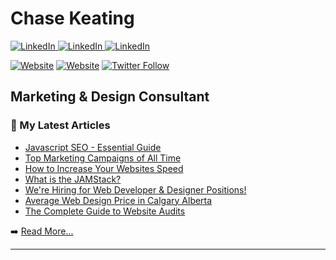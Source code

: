 # Chase Keating

   <a href="https://www.linkedin.com/in/chasekeating/" target="_blank">
    <img alt="LinkedIn" src="https://img.shields.io/badge/LinkedIn-0077B5?style=for-the-badge&logo=linkedin&logoColor=white">
  </a>
    <a href="https://www.instagram.com/chasekeating/" target="_blank">
    <img alt="LinkedIn" src="https://img.shields.io/badge/Instagram-E4405F?style=for-the-badge&logo=instagram&logoColor=white">
  </a>
  </a>
    <a href="https://www.facebook.com/chase.keating.58" target="_blank">
    <img alt="LinkedIn" src="https://img.shields.io/badge/Facebook-1877F2?style=for-the-badge&logo=facebook&logoColor=white">
  </a>

[![Website](https://img.shields.io/website?label=chasekeating.com&style=for-the-badge&url=https%3A%2F%2Fchasekeating.com)](https://chasekeating.com)
[![Website](https://img.shields.io/website?label=voxdigital.ca&style=for-the-badge&url=https%3A%2F%2Fvoxdigital.ca)](https://voxdigital.ca)
[![Twitter Follow](https://img.shields.io/twitter/follow/voxdigitalyyc?color=1DA1F2&logo=twitter&style=for-the-badge)](https://twitter.com/intent/follow?original_referer=https%3A%2F%2Fgithub.com%2Fvoxdigitalyyc&screen_name=voxdigitalyyc)
 

## Marketing & Design Consultant

<!--
### Connect with me:

[<img align="left" alt="Vox Digital Website" width="22px" src="https://raw.githubusercontent.com/iconic/open-iconic/master/svg/globe.svg" />][website]
[<img align="left" alt="Vox Digital Twtter | Twitter" width="22px" src="https://cdn.jsdelivr.net/npm/simple-icons@v3/icons/twitter.svg" />][twitter]
[<img align="left" alt="Chase Keating LinkedIn | LinkedIn" width="22px" src="https://cdn.jsdelivr.net/npm/simple-icons@v3/icons/linkedin.svg" />][linkedin]
[<img align="left" alt="Chase Keating Instagram | Instagram" width="22px" src="https://cdn.jsdelivr.net/npm/simple-icons@v3/icons/instagram.svg" />][instagram]


</br>-->

### 📕 My Latest Articles
- [Javascript SEO - Essential Guide](https://voxdigital.ca/javascript-seo/)
- [Top Marketing Campaigns of All Time](https://voxdigital.ca/top-marketing-campaigns-of-all-time/)
- [How to Increase Your Websites Speed](https://voxdigital.ca/how-to-increase-your-websites-speed/)
- [What is the JAMStack?](https://www.voxdigital.ca/what-is-the-jamstack/)
- [We're Hiring for Web Developer & Designer Positions!](https://www.voxdigital.ca/were-hiring-a-web-developer-and-designer/)
- [Average Web Design Price in Calgary Alberta](https://www.voxdigital.ca/web-design-prices-in-calgary-alberta/)
- [The Complete Guide to Website Audits](https://www.voxdigital.ca/website-audit-guide/)

➡️ [Read More...](https://voxdigital.ca/blog)

---


[website]: https://voxdigital.ca
[twitter]: https://twitter.com/voxdigitalyyc
[instagram]: https://instagram.com/chasekeating
[linkedin]: https://www.linkedin.com/in/chasekeating/



